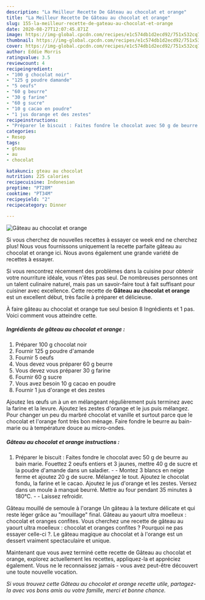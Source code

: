 ```yaml
---
description: "La Meilleur Recette De Gâteau au chocolat et orange"
title: "La Meilleur Recette De Gâteau au chocolat et orange"
slug: 155-la-meilleur-recette-de-gateau-au-chocolat-et-orange
date: 2020-08-27T12:07:45.871Z
image: https://img-global.cpcdn.com/recipes/e1c574db1d2ecd92/751x532cq70/gateau-au-chocolat-et-orange-photo-principale-de-la-recette.jpg
thumbnail: https://img-global.cpcdn.com/recipes/e1c574db1d2ecd92/751x532cq70/gateau-au-chocolat-et-orange-photo-principale-de-la-recette.jpg
cover: https://img-global.cpcdn.com/recipes/e1c574db1d2ecd92/751x532cq70/gateau-au-chocolat-et-orange-photo-principale-de-la-recette.jpg
author: Eddie Morris
ratingvalue: 3.5
reviewcount: 4
recipeingredient:
- "100 g chocolat noir"
- "125 g poudre damande"
- "5 oeufs"
- "60 g beurre"
- "30 g farine"
- "60 g sucre"
- "10 g cacao en poudre"
- "1 jus dorange et des zestes"
recipeinstructions:
- "Préparer le biscuit : Faites fondre le chocolat avec 50 g de beurre au bain marie. Fouettez 2 oeufs entiers et 3 jaunes, mettre 40 g de sucre et la poudre d&#39;amande dans un saladier.  Montez 3 blancs en neige ferme et ajoutez 20 g de sucre. Mélangez le tout. Ajoutez le chocolat fondu, la farine et le cacao. Ajoutez le jus d&#39;orange et les zestes. Versez dans un moule à manqué beurré. Mettre au four pendant 35 minutes à 180°C.  Laissez refroidir."
categories:
- Resep
tags:
- gteau
- au
- chocolat

katakunci: gteau au chocolat 
nutrition: 225 calories
recipecuisine: Indonesian
preptime: "PT28M"
cooktime: "PT34M"
recipeyield: "2"
recipecategory: Dinner

---
```



![Gâteau au chocolat et orange](https://img-global.cpcdn.com/recipes/e1c574db1d2ecd92/751x532cq70/gateau-au-chocolat-et-orange-photo-principale-de-la-recette.jpg)

Si vous cherchez de nouvelles recettes à essayer ce week end ne cherchez plus! Nous vous fournissons uniquement la recette parfaite gâteau au chocolat et orange ici. Nous avons également une grande variété de recettes à essayer.

Si vous rencontrez récemment des problèmes dans la cuisine pour obtenir votre nourriture idéale, vous n'êtes pas seul. De nombreuses personnes ont un talent culinaire naturel, mais pas un savoir-faire tout à fait suffisant pour cuisiner avec excellence. Cette recette de <strong> Gâteau au chocolat et orange </strong> est un excellent début, très facile à préparer et délicieuse.

<!--inarticleads1-->

À faire gâteau au chocolat et orange tue seul besion 8 Ingrédients et 1 pas. Voici comment vous atteindre cette.

##### Ingrédients de gâteau au chocolat et orange :

1. Préparer 100 g chocolat noir
1. Fournir 125 g poudre d&#39;amande
1. Fournir 5 oeufs
1. Vous devez vous préparer 60 g beurre
1. Vous devez vous préparer 30 g farine
1. Fournir 60 g sucre
1. Vous avez besoin 10 g cacao en poudre
1. Fournir 1 jus d&#39;orange et des zestes


Ajoutez les œufs un à un en mélangeant régulièrement puis terminez avec la farine et la levure. Ajoutez les zestes d&#39;orange et le jus puis mélangez. Pour changer un peu du marbré chocolat et vanille et surtout parce que le chocolat et l&#39;orange font très bon ménage. Faire fondre le beurre au bain-marie ou à température douce au micro-ondes. 

<!--inarticleads2-->

##### Gâteau au chocolat et orange instructions :

1. Préparer le biscuit : Faites fondre le chocolat avec 50 g de beurre au bain marie. Fouettez 2 oeufs entiers et 3 jaunes, mettre 40 g de sucre et la poudre d&#39;amande dans un saladier. -  - Montez 3 blancs en neige ferme et ajoutez 20 g de sucre. Mélangez le tout. Ajoutez le chocolat fondu, la farine et le cacao. Ajoutez le jus d&#39;orange et les zestes. Versez dans un moule à manqué beurré. Mettre au four pendant 35 minutes à 180°C. -  - Laissez refroidir.


Gâteau mouillé de semoule à l&#39;orange Un gâteau à la texture délicate et qui reste léger grâce au &#34;mouillage&#34; final. Gâteau au yaourt ultra moelleux : chocolat et oranges confites. Vous cherchez une recette de gâteau au yaourt ultra moelleux : chocolat et oranges confites ? Pourquoi ne pas essayer celle-ci ?. Le gâteau magique au chocolat et à l&#39;orange est un dessert vraiment spectaculaire et unique. 

<!--inarticleads1-->

<p>
Maintenant que vous avez terminé cette recette de Gâteau au chocolat et orange, explorez actuellement les recettes, appliquez-la et appréciez également. Vous ne le reconnaissez jamais - vous avez peut-être découvert une toute nouvelle vocation.
</p>

<p>
<i>Si vous trouvez cette Gâteau au chocolat et orange recette utile, partagez-la avec vos bons amis ou votre famille, merci et bonne chance.</i>
</p>
